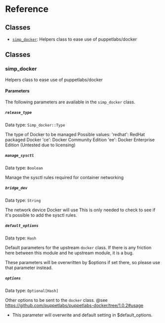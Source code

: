 # Reference

## Classes
* [`simp_docker`](#simp_docker): Helpers class to ease use of puppetlabs/docker
## Classes

### simp_docker

Helpers class to ease use of puppetlabs/docker


#### Parameters

The following parameters are available in the `simp_docker` class.

##### `release_type`

Data type: `Simp_docker::Type`

The type of Docker to be managed
Possible values:
  'redhat': RedHat packaged Docker
  'ce':     Docker Community Edition
  'ee':     Docker Enterprise Edition (Untested due to licensing)

##### `manage_sysctl`

Data type: `Boolean`

Manage the sysctl rules required for container networking

##### `bridge_dev`

Data type: `String`

The network device Docker will use
This is only needed to check to see if it's possible to add the sysctl rules.

##### `default_options`

Data type: `Hash`

Default parameters for the upstream `docker` class.
If there is any friction here between this module and he upstream module,
it is a bug.

These parameters will be overwritten by $options if set there, so
please use that parameter instead.

##### `options`

Data type: `Optional[Hash]`

Other options to be sent to the `docker` class.
@see https://github.com/puppetlabs/puppetlabs-docker/tree/1.0.2#usage

* This parameter will overwrite and default setting in $default_options.


